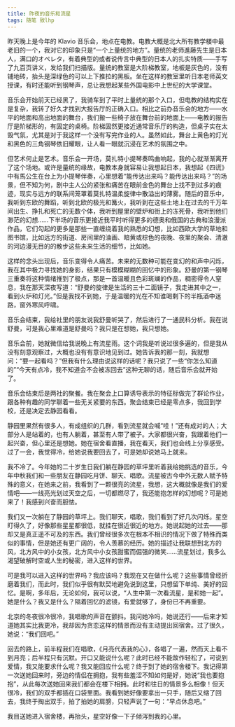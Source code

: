 ```yaml
---
title: 昨夜的音乐和流星
tags: 随笔 致lhp
---
```


昨天晚上是今年的 Klavio 音乐会，地点在电教。电教大概是北大所有教学楼中最老旧的一个，我对它的印象只是“一个上量统的地方”。量统的老师進藤先生是日本人，满口的オペレタ，有着典型的或者说传言中典型的日本人的扎实特质——手写了九百页讲义，发给我们扫描版。量统的教室是大阶梯教室，地板是灰色的，没有铺地砖，抬头是深绿色的可以上下推拉的黑板。坐在这样的教室里听日本老师英文授课，有时还能听到钢琴声，总让我想起某些外国电影中上世纪的大学课堂。<!--more-->

音乐会开始前天已经黑了，我骑车到了平时上量统的那个入口，但电教的结构实在是复杂，我转了好久才找到大报告厅的正确入口。相比之前办音乐会的地方——水平的地面和高出地面的舞台，我们搬一些椅子放在舞台前的地面上——电教的报告厅是阶梯形的，有固定的桌椅。阶梯固然更接近通常音乐厅的构造，但桌子实在太毁气氛，尤其是对于我这样一个没有写完作业的人。虽然如此，舞台上黄色的灯光和黑色的三角钢琴依旧耀眼，让人看一眼就沉浸在艺术的氛围之中。

但艺术何止是艺术。音乐会一开场，莫扎特小提琴奏鸣曲响起，我的心就渐渐离开了这个场地。或许是量统的缘故，电教本身就容易让我想起日本，我想起《四谎》中有馬公生在台上为小提琴伴奏，心里想着“能传达出来吗？能传达出来吗？”的场景，但不知为何，剧中主人公的紧张和痛苦在眼前金色的舞台上找不到过多的痕迹，现实与远方的联系间笼罩着莫扎特温柔旋律中散溢出的薄雾。随后的音乐中，我听到东欧的舞蹈，听到北欧的极光和篝火，我听到在这些土地上在过去的千万年间出生、挣扎和死亡的无数个体，我听到屋里的壁炉和街上的冻死骨，我听到他们渺茫的幻想……下半场的音乐更接近我平时听得更多的德奥和俄国的古典和浪漫派作品，它们勾起的更多是那些一直缠绕着我的熟悉的幻想，比如西欧大学的草地和图书馆，比如远方的街道、房间里的油画、暗黄或棕色的夜晚、夜里的聚会、清澈的河边漫无目的的散步这些未来生活的细节，比如她。

这样的念头出现后，音乐变得令人痛苦。未来的无数种可能在变幻的和声中闪烁，我在其中极力寻找她的身影，结果只有模模糊糊的回忆中的形象。舒曼的第一钢琴三重奏将这种情绪推到了极点，那是一首温暖且色彩斑斓的作品，稠密得令人窒息，我在那天深夜写道：“舒曼的旋律是生活的三十二面镜子，我走进其中之一，看到火炉和灯光。”但是我找不到她，于是温暖的光在不知谁喝剩下的半瓶酒中迷路，窗外寒风呼啸。

音乐会结束，我给社里的朋友说我舒曼听哭了，然后进行了一通民科分析。我在说舒曼，可是我心里难道是舒曼吗？我只是在想她，我只想她。

音乐会前，她就微信给我说晚上有流星雨。这个词我是听说过很多遍的，但是我从没有刻意观察过，大概也没有有意识地见到过。她告诉我的那一刻，我就想问：“要一起看吗？”但我有什么理由说这样的话呢？我只说了一些“你怎么知道的”“今天有点冷，我不知道会不会被冻回去”这种无聊的话，随后音乐会就开始了。

音乐会结束后是两社的聚餐。我在聚会上口算诱导表示的特征标做完了群论作业，跟各种有趣的同学聊着一些无关紧要的东西。聚会结束已经是零点多，我回到学校，还是决定去静园看看。

静园里果然有很多人，有成组织的几群，看到流星就会喊“哇！”还有成对的人；大部分人是站着的，也有人躺着，甚至有人带了被子。大家都很兴奋，我跟着他们一起兴奋，但心里还是想她。她在宿舍看直播，我在看天，我们也会线上分享感受。过了一会，我觉得冷，给她说我要回去了，可是她却说她马上就来。

我不冷了。今年她的二十岁生日我们躺在静园的草坪里听着我给她挑选的音乐，今年中秋我们和一些朋友在静园吃月饼、聊天、唱歌。流星被古今中外无数人赋予特殊的意义，在她来之前，我看到了一颗很亮的流星，我想，这大概就像是我们的爱情吧——一线亮光划过天空之后，一切都燃尽了，我还能抱怎样的幻想呢？可是她来了！我感到兴奋而胆怯。

我们又一次躺在了静园的草坪上。我们聊天，唱歌，我们看到了好几次闪烁。星空盯得久了，好像那些星星都很低，就挂在很近很近的地方。她说起她的过去——那却又是真正遥不可及的东西。我们曾经很多次在根本不相识的情况下做了特殊而类似的事情，但是她还有更广阔的，令人羡慕的经历。她的描述让我联想到北方的风，北方风中的小女孩，北方风中小女孩甜蜜而倔强的微笑……流星划过，我多么渴望破解时空或人生的秘密，进入这样的世界。

可是我可以进入这样的世界吗？我应该吗？我现在又在做什么呢？这些事情曾经折磨着我们，而此时，我们似乎很有默契地避免说到这里，只想留下单纯、美好的回忆。是啊，多年后，无论如何，我可以说，“人生中第一次看流星，是和她一起”。她是什么？我又是什么？隔着回忆的滤镜，有爱就够了，身份已不再重要。

北京的冬夜很冷很冷，我唱歌的声音在颤抖。我问她冷吗，她说还行——后来才知道她其实比我更冷，我却因为贪恋这样的情景而没有主动提出回宿舍。过了很久，她说：“我们回吧。”

回去的路上，前半程我们在唱歌，《月亮代表我的心》，各唱了一遍，然而天上看不到月亮；后半程只有沉默。开口又能说什么呢？此时已经不能故作轻松了，可说到爱情，我又能要求什么呢？我又能回应什么呢？终于到了她的宿舍楼下。我记得第一次送她回来时，旁边的情侣在拥抱，我有些羞涩不知如何是好，她说“我也要抱抱”，从此每次送她回来我们都会在楼下相拥。此时和往日的情景多么相像！但天很冷，我们的双手都插在口袋里面。我看到她好像要拿出一只手，随后又缩了回去，我终于掏出双手，拍了拍她的肩膀，只轻声说了一句：“早点休息吧。”

我目送她进入宿舍楼，再抬头，星空好像一下子倾泻到我的心里。